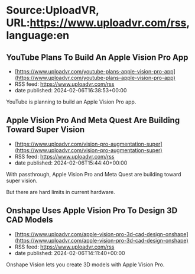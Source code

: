 # Source:UploadVR, URL:https://www.uploadvr.com/rss, language:en

## YouTube Plans To Build An Apple Vision Pro App
 - [https://www.uploadvr.com/youtube-plans-apple-vision-pro-app](https://www.uploadvr.com/youtube-plans-apple-vision-pro-app)
 - RSS feed: https://www.uploadvr.com/rss
 - date published: 2024-02-06T16:38:53+00:00

YouTube is planning to build an Apple Vision Pro app.

## Apple Vision Pro And Meta Quest Are Building Toward Super Vision
 - [https://www.uploadvr.com/vision-pro-augmentation-super](https://www.uploadvr.com/vision-pro-augmentation-super)
 - RSS feed: https://www.uploadvr.com/rss
 - date published: 2024-02-06T15:44:40+00:00

With passthrough, Apple Vision Pro and Meta Quest are building toward super vision. 

But there are hard limits in current hardware.

## Onshape Uses Apple Vision Pro To Design 3D CAD Models
 - [https://www.uploadvr.com/apple-vision-pro-3d-cad-design-onshape](https://www.uploadvr.com/apple-vision-pro-3d-cad-design-onshape)
 - RSS feed: https://www.uploadvr.com/rss
 - date published: 2024-02-06T14:11:40+00:00

Onshape Vision lets you create 3D models with Apple Vision Pro.

